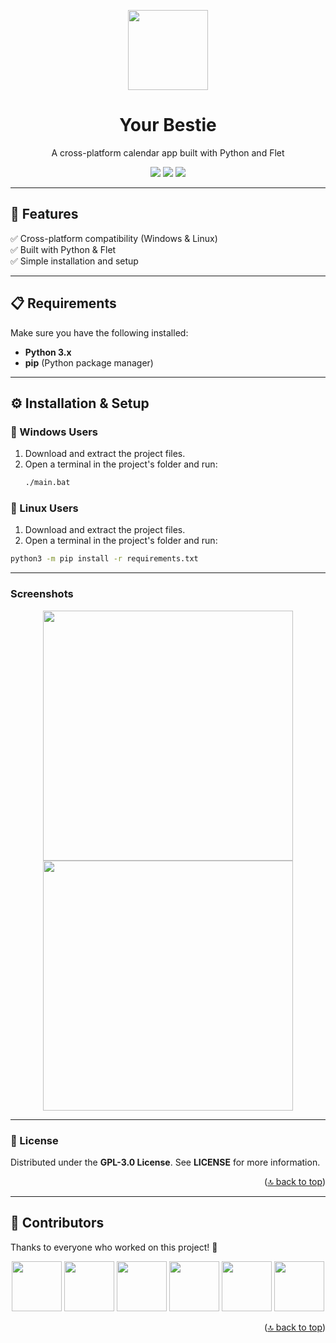 <a id="readme-top"></a>  

<p align="center">
  <img src="https://github.com/user-attachments/assets/df97e8a6-1a4c-4888-904e-f12a02e686d1" width="128"/>
</p>

<h1 align="center">Your Bestie</h1>
<p align="center">A cross-platform calendar app built with Python and Flet</p>  

<p align="center">
  <img src="https://img.shields.io/badge/Python-3.x-blue?style=flat&logo=python"/>
  <img src="https://img.shields.io/badge/Flet-%2300C4B3.svg?style=flat"/>
  <img src="https://img.shields.io/badge/License-GPL--3.0-green"/>
</p>

---

## 🚀 Features  
✅ Cross-platform compatibility (Windows & Linux)  
✅ Built with Python & Flet  
✅ Simple installation and setup  

---

## 📋 Requirements  
Make sure you have the following installed:  
- **Python 3.x**  
- **pip** (Python package manager)  

---

## ⚙️ Installation & Setup  

### **📌 Windows Users**  
1. Download and extract the project files.  
2. Open a terminal in the project's folder and run:  
   ```sh
   ./main.bat
### **🐧 Linux Users**
1. Download and extract the project files.  
2. Open a terminal in the project's folder and run:  
  ```sh
  python3 -m pip install -r requirements.txt
  ```
---

### **Screenshots**
<p align="center"> <img src="https://github.com/user-attachments/assets/fecde1c4-59a1-48d0-ac90-a0f437fb3cf0" width="400px"/> <img src="https://github.com/user-attachments/assets/09fe21a1-920f-46f5-b3e3-821f234c9e3c" width="400px"/> </p> 

---

### **📜 License**
Distributed under the **GPL-3.0 License**. See **LICENSE** for more information.

<p align="right">(<a href="#readme-top">🔝 back to top</a>)</p>

---

## 👥 Contributors  
Thanks to everyone who worked on this project! 🎉  

<p align="center">
  <img src="https://avatars.githubusercontent.com/u/53645851?v=4" width="80" height="80" style="border-radius: 50;">
  <img src="https://avatars.githubusercontent.com/u/105088697?v=4" width="80" height="80" style="border-radius: 50;">
  <img src="https://avatars.githubusercontent.com/u/132782701?v=4" width="80" height="80" style="border-radius: 50;">
  <img src="https://avatars.githubusercontent.com/u/169546501?v=4" width="80" height="80" style="border-radius: 50;">
  <img src="https://avatars.githubusercontent.com/u/181520537?v=4" width="80" height="80" style="border-radius: 50;">
  <img src="https://avatars.githubusercontent.com/u/181734167?v=4" width="80" height="80" style="border-radius: 50;">
</p>


<p align="right">(<a href="#readme-top">🔝 back to top</a>)</p>


